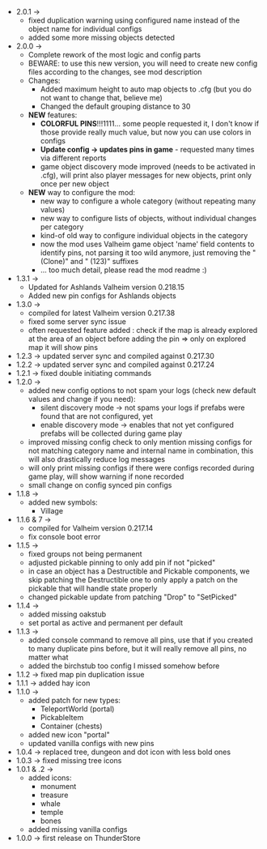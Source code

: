 * 2.0.1 ->
  * fixed duplication warning using configured name instead of the object name for individual configs
  * added some more missing objects detected
* 2.0.0 ->
    * Complete rework of the most logic and config parts
    * BEWARE: to use this new version, you will need to create new config files according to the changes, see mod
      description
    * Changes:
        * Added maximum height to auto map objects to .cfg (but you do not want to change that, believe me)
        * Changed the default grouping distance to 30
    * **NEW** features:
        * **COLORFUL PINS**!!!1111... some people requested it, I don't know if those provide really much value, but now
          you can use colors in configs
        * **Update config -> updates pins in game** - requested many times via different reports
        * game object discovery mode improved (needs to be activated in .cfg), will print also player messages for new
          objects, print only once per new object
    * **NEW** way to configure the mod:
      * new way to configure a whole category (without repeating many values)
      * new way to configure lists of objects, without individual changes per category
      * kind-of old way to configure individual objects in the category
      * now the mod uses Valheim game object 'name' field contents to identify pins, not parsing it too wild anymore,
        just removing the "(Clone)" and " (123)" suffixes
      * ... too much detail, please read the mod readme :)
* 1.3.1 ->
    * Updated for Ashlands Valheim version 0.218.15
    * Added new pin configs for Ashlands objects
* 1.3.0 ->
    * compiled for latest Valheim version 0.217.38
    * fixed some server sync issue
    * often requested feature added : check if the map is already explored at the area of an object before adding
      the pin => only on explored map it will show pins
* 1.2.3 -> updated server sync and compiled against 0.217.30
* 1.2.2 -> updated server sync and compiled against 0.217.24
* 1.2.1 -> fixed double initiating commands
* 1.2.0 ->
    * added new config options to not spam your logs (check new default values and change if you need):
        * silent discovery mode -> not spams your logs if prefabs were found that are not configured, yet
        * enable discovery mode -> enables that not yet configured prefabs will be collected during game play
    * improved missing config check to only mention missing configs for not matching category name and internal name in
      combination, this will also drastically reduce log messages
    * will only print missing configs if there were configs recorded during game play, will show warning if none
      recorded
    * small change on config synced pin configs
* 1.1.8 ->
    * added new symbols:
        * Village
* 1.1.6 & 7 ->
    * compiled for Valheim version 0.217.14
    * fix console boot error
* 1.1.5 ->
    * fixed groups not being permanent
    * adjusted pickable pinning to only add pin if not "picked"
    * in case an object has a Destructible and Pickable components, we skip patching the Destructible one to only apply
      a patch on the pickable that will handle state properly
    * changed pickable update from patching "Drop" to "SetPicked"
* 1.1.4 ->
    * added missing oakstub
    * set portal as active and permanent per default
* 1.1.3 ->
    * added console command to remove all pins, use that if you created to many duplicate pins before, but it will
      really remove all pins, no matter what
    * added the birchstub too config I missed somehow before
* 1.1.2 -> fixed map pin duplication issue
* 1.1.1 -> added hay icon
* 1.1.0 ->
    * added patch for new types:
        * TeleportWorld (portal)
        * PickableItem
        * Container (chests)
    * added new icon "portal"
    * updated vanilla configs with new pins
* 1.0.4 -> replaced tree, dungeon and dot icon with less bold ones
* 1.0.3 -> fixed missing tree icons
* 1.0.1 & .2 ->
    * added icons:
        * monument
        * treasure
        * whale
        * temple
        * bones
    * added missing vanilla configs
* 1.0.0 -> first release on ThunderStore
